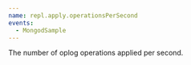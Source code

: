 ```yaml
---
name: repl.apply.operationsPerSecond
events:
  - MongodSample
---
```


The number of oplog operations applied per second.